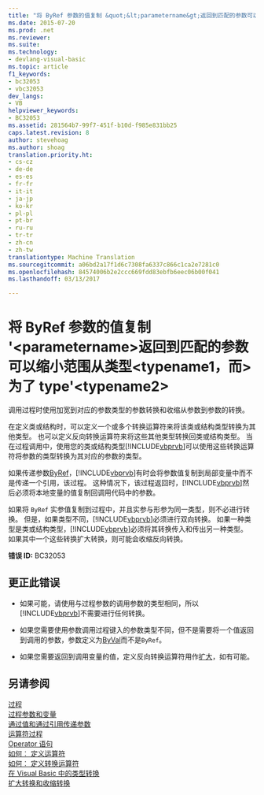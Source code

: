 ```yaml
---
title: "将 ByRef 参数的值复制 &quot;&lt;parametername&gt;返回到匹配的参数可以缩小范围从类型&lt;typename1，而&gt;为了 type&quot;&lt;typename2&gt;&quot; |Microsoft 文档"
ms.date: 2015-07-20
ms.prod: .net
ms.reviewer: 
ms.suite: 
ms.technology:
- devlang-visual-basic
ms.topic: article
f1_keywords:
- bc32053
- vbc32053
dev_langs:
- VB
helpviewer_keywords:
- BC32053
ms.assetid: 281564b7-99f7-451f-b10d-f985e831bb25
caps.latest.revision: 8
author: stevehoag
ms.author: shoag
translation.priority.ht:
- cs-cz
- de-de
- es-es
- fr-fr
- it-it
- ja-jp
- ko-kr
- pl-pl
- pt-br
- ru-ru
- tr-tr
- zh-cn
- zh-tw
translationtype: Machine Translation
ms.sourcegitcommit: a06bd2a17f1d6c7308fa6337c866c1ca2e7281c0
ms.openlocfilehash: 84574006b2e2ccc669fdd83ebfb6eec06b00f041
ms.lasthandoff: 03/13/2017

---
```

# <a name="copying-the-value-of-39byref39-parameter-39ltparameternamegt39-back-to-the-matching-argument-narrows-from-type-39lttypename1gt39-to-type-39lttypename2gt39"></a>将 ByRef 参数的值复制 '&lt;parametername&gt;返回到匹配的参数可以缩小范围从类型&lt;typename1，而&gt;为了 type'&lt;typename2&gt;
调用过程时使用加宽到对应的参数类型的参数转换和收缩从参数到参数的转换。  
  
 在定义类或结构时，可以定义一个或多个转换运算符来将该类或结构类型转换为其他类型。 也可以定义反向转换运算符来将这些其他类型转换回类或结构类型。 当在过程调用中，使用您的类或结构类型[!INCLUDE[vbprvb](../../../csharp/programming-guide/concepts/linq/includes/vbprvb_md.md)]可以使用这些转换运算符将参数的类型转换为其对应的参数的类型。  
  
 如果传递参数[ByRef](../../../visual-basic/language-reference/modifiers/byref.md)，[!INCLUDE[vbprvb](../../../csharp/programming-guide/concepts/linq/includes/vbprvb_md.md)]有时会将参数值复制到局部变量中而不是传递一个引用，该过程。 这种情况下，该过程返回时，[!INCLUDE[vbprvb](../../../csharp/programming-guide/concepts/linq/includes/vbprvb_md.md)]然后必须将本地变量的值复制回调用代码中的参数。  
  
 如果将 `ByRef` 实参值复制到过程中，并且实参与形参为同一类型，则不必进行转换。 但是，如果类型不同，[!INCLUDE[vbprvb](../../../csharp/programming-guide/concepts/linq/includes/vbprvb_md.md)]必须进行双向转换。 如果一种类型是类或结构类型，[!INCLUDE[vbprvb](../../../csharp/programming-guide/concepts/linq/includes/vbprvb_md.md)]必须将其转换传入和传出另一种类型。 如果其中一个这些转换扩大转换，则可能会收缩反向转换。  
  
 **错误 ID:** BC32053  
  
## <a name="to-correct-this-error"></a>更正此错误  
  
-   如果可能，请使用与过程参数的调用参数的类型相同，所以[!INCLUDE[vbprvb](../../../csharp/programming-guide/concepts/linq/includes/vbprvb_md.md)]不需要进行任何转换。  
  
-   如果您需要使用参数调用过程键入的参数类型不同，但不是需要将一个值返回到调用的参数，参数定义为[ByVal](../../../visual-basic/language-reference/modifiers/byval.md)而不是`ByRef`。  
  
-   如果您需要返回到调用变量的值，定义反向转换运算符用作[扩大](../../../visual-basic/language-reference/modifiers/widening.md)，如有可能。  
  
## <a name="see-also"></a>另请参阅  
 [过程](../../../visual-basic/programming-guide/language-features/procedures/index.md)   
 [过程参数和变量](../../../visual-basic/programming-guide/language-features/procedures/procedure-parameters-and-arguments.md)   
 [通过值和通过引用传递参数](../../../visual-basic/programming-guide/language-features/procedures/passing-arguments-by-value-and-by-reference.md)   
 [运算符过程](../../../visual-basic/programming-guide/language-features/procedures/operator-procedures.md)   
 [Operator 语句](../../../visual-basic/language-reference/statements/operator-statement.md)   
 [如何︰ 定义运算符](../../../visual-basic/programming-guide/language-features/procedures/how-to-define-an-operator.md)   
 [如何︰ 定义转换运算符](../../../visual-basic/programming-guide/language-features/procedures/how-to-define-a-conversion-operator.md)   
 [在 Visual Basic 中的类型转换](../../../visual-basic/programming-guide/language-features/data-types/type-conversions.md)   
 [扩大转换和收缩转换](../../../visual-basic/programming-guide/language-features/data-types/widening-and-narrowing-conversions.md)
